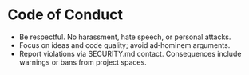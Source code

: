 Code of Conduct
===============
- Be respectful. No harassment, hate speech, or personal attacks.
- Focus on ideas and code quality; avoid ad‑hominem arguments.
- Report violations via SECURITY.md contact.
Consequences include warnings or bans from project spaces.
